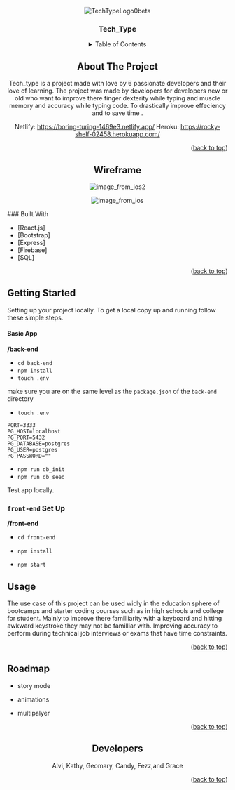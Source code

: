 <div align="center">
  
![TechTypeLogo0beta](https://user-images.githubusercontent.com/21033013/136412635-ec23ead7-e30b-4a9e-b37c-68e95d96ba1f.png)
<h3 align="center">Tech_Type</h3>

  




<details>
  <summary>Table of Contents</summary>
  <ol>
    <li>
      <a href="#about-the-project">About The Project</a>
      <ul>
        <li><a href="#built-with">Built With</a></li>
      </ul>
    </li>
    <li>
      <a href="#getting-started">Getting Started</a>
      <ul>
      </ul>
    </li>
    <li><a href="#usage">Usage</a></li>
  
 
  </ol>
</details>



## About The Project



Tech_type is  a project made with love by 6 passionate developers and their love of learning. The project was made by developers for developers new or old who want to improve there finger dexterity while typing and muscle memory  and accuracy while typing code. To drastically improve effeciency and to save time .

Netlify: <a>https://boring-turing-1469e3.netlify.app/</a>
Heroku: <a>https://rocky-shelf-02458.herokuapp.com/</a>

<p align="right">(<a href="#top">back to top</a>)</p>

## Wireframe

![image_from_ios2](https://user-images.githubusercontent.com/21033013/136412777-ce3653fa-86d8-40ae-a369-3c90b9a436b0.png)

![image_from_ios](https://user-images.githubusercontent.com/21033013/136412762-8e5dc3a9-bdf0-478b-b9cc-8644230de783.png)


<div align="left">
### Built With

* [React.js]
* [Bootstrap]
* [Express]
* [Firebase]
* [SQL]

<p align="right">(<a href="#top">back to top</a>)</p>




## Getting Started

Setting up your project locally.
To get a local copy up and running follow these simple steps.


#### Basic App

**/back-end**

- `cd back-end`
- `npm install`
- `touch .env`

make sure you are on the same level as the `package.json` of the `back-end` directory

- `touch .env`

```
PORT=3333
PG_HOST=localhost
PG_PORT=5432
PG_DATABASE=postgres
PG_USER=postgres
PG_PASSWORD=""
```

- `npm run db_init`
- `npm run db_seed`

Test app locally. 

### `front-end` Set Up

**/front-end**

- `cd front-end`
- `npm install`

- `npm start`



## Usage

The use case of this project can be used widly in the education sphere of bootcamps and starter coding courses such as in high schools and college for student. Mainly to improve there familliarity with a keyboard and hitting awkward keystroke they may not be familliar with. Improving accuracy to perform during technical job interviews or exams that have time constraints.



<p align="right">(<a href="#top">back to top</a>)</p>




## Roadmap

- story mode
- animations
- multipalyer




  <p align="right">(<a href="#top">back to top</a>)</p></div>


## Developers

Alvi, Kathy, Geomary, Candy, Fezz,and Grace
 


<p align="right">(<a href="#top">back to top</a>)</p>
